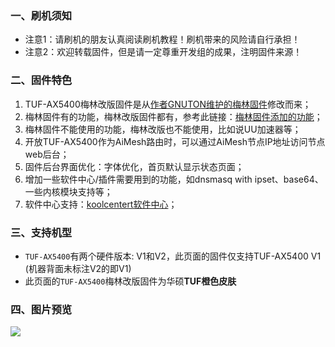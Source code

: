 ### 一、刷机须知

- 注意1：请刷机的朋友认真阅读刷机教程！刷机带来的风险请自行承担！
- 注意2：欢迎转载固件，但是请一定尊重开发组的成果，注明固件来源！

### 二、固件特色

1. TUF-AX5400梅林改版固件是从[作者GNUTON维护的梅林固件](https://github.com/gnuton/asuswrt-merlin.ng)修改而来；
2. 梅林固件有的功能，梅林改版固件都有，参考此链接：[梅林固件添加的功能](https://github.com/RMerl/asuswrt-merlin.ng/blob/66e04a0fa55d049432dd303f72fd5b119ff41d1a/README-merlin.txt#L77-L130)；
3. 梅林固件不能使用的功能，梅林改版也不能使用，比如说UU加速器等；
4. 开放TUF-AX5400作为AiMesh路由时，可以通过AiMesh节点IP地址访问节点web后台；
5. 固件后台界面优化：字体优化，首页默认显示状态页面；
6. 增加一些软件中心/插件需要用到的功能，如dnsmasq with ipset、base64、一些内核模块支持等；
7. 软件中心支持：[koolcentert软件中心](https://github.com/koolshare/rogsoft#rogsoft)；

### 三、支持机型

- `TUF-AX5400`有两个硬件版本: V1和V2，此页面的固件仅支持TUF-AX5400 V1 (机器背面未标注V2的即V1)
- 此页面的`TUF-AX5400`梅林改版固件为华硕**TUF橙色皮肤**

### 四、图片预览

![](https://fw.koolcenter.com/KoolCenter_Merlin_New_Gen_388/TUF-AX5400/TUF-AX5400_388.1_0_tuf_puresqubi.png)
